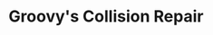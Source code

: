 ---
title: "Groovy's Collision Repair"
url: /rice-lake/groovys-collision-repair/
shop: Autowerkstatt
---